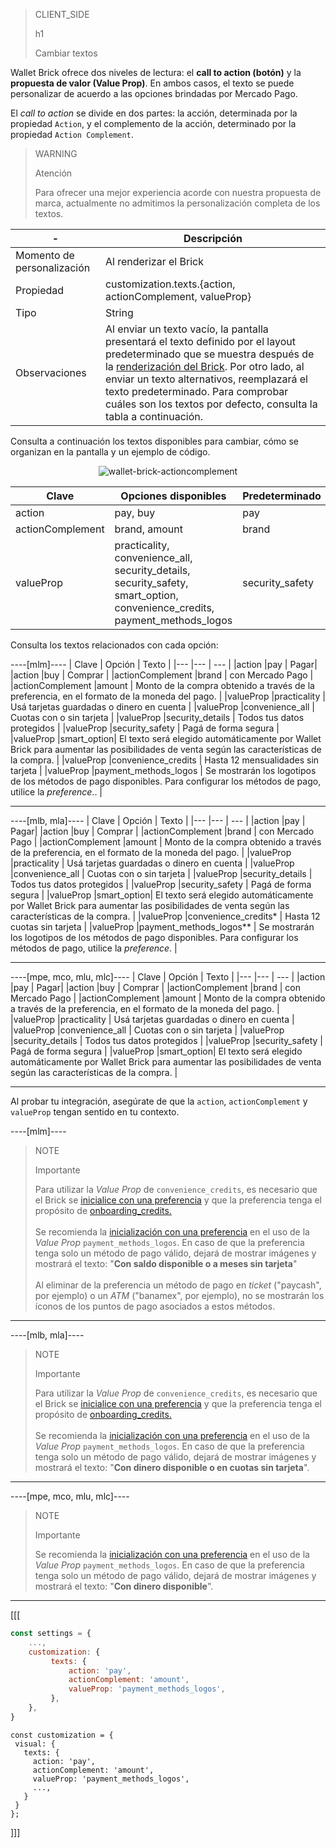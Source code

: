 > CLIENT_SIDE
>
> h1
>
> Cambiar textos

Wallet Brick ofrece dos niveles de lectura: el **call to action (botón)** y la **propuesta de valor (Value Prop)**. En ambos casos, el texto se puede personalizar de acuerdo a las opciones brindadas por Mercado Pago.

El _call to action_ se divide en dos partes: la acción, determinada por la propiedad `Action`, y el complemento de la acción, determinado por la propiedad `Action Complement`.

> WARNING
>
> Atención
>
> Para ofrecer una mejor experiencia acorde con nuestra propuesta de marca, actualmente no admitimos la personalización completa de los textos.

| - | Descripción |
| --- | --- |
| Momento de personalización  | Al renderizar el Brick  |
| Propiedad  | customization.texts.{action, actionComplement, valueProp}  |
| Tipo  | String  |
| Observaciones  | Al enviar un texto vacío, la pantalla presentará el texto definido por el layout predeterminado que se muestra después de la [renderización del Brick](/developers/es/docs/checkout-bricks/wallet-brick/default-rendering#bookmark_renderizar_o_brick). Por otro lado, al enviar un texto alternativos, reemplazará el texto predeterminado. Para comprobar cuáles son los textos por defecto, consulta la tabla a continuación. |

Consulta a continuación los textos disponibles para cambiar, cómo se organizan en la pantalla y un ejemplo de código.

<center>

![wallet-brick-actioncomplement](checkout-bricks/wallet-brick-actioncomplement-es.png)

</center>

| Clave | Opciones disponibles | Predeterminado |
|--- |--- | --- |
| action | pay, buy | pay |
| actionComplement |brand, amount | brand |
| valueProp | practicality, convenience_all, security_details, security_safety, smart_option, convenience_credits, payment_methods_logos | security_safety |

Consulta los textos relacionados con cada opción:

----[mlm]----
| Clave | Opción | Texto |
|--- |--- | --- |
|action |pay | Pagar|
|action |buy | Comprar |
|actionComplement |brand | con Mercado Pago |
|actionComplement |amount | Monto de la compra obtenido a través de la preferencia, en el formato de la moneda del pago.  |
|valueProp |practicality | Usá tarjetas guardadas o dinero en cuenta |
|valueProp |convenience_all | Cuotas con o sin tarjeta |
|valueProp |security_details | Todos tus datos protegidos |
|valueProp |security_safety | Pagá de forma segura |
|valueProp |smart_option| El texto será elegido automáticamente por Wallet Brick para aumentar las posibilidades de venta según las características de la compra. |
|valueProp |convenience_credits | Hasta 12 mensualidades sin tarjeta  |
|valueProp |payment_methods_logos | Se mostrarán los logotipos de los métodos de pago disponibles. Para configurar los métodos de pago, utilice la _preference_.. |

------------
----[mlb, mla]----
| Clave | Opción | Texto |
|--- |--- | --- |
|action |pay | Pagar|
|action |buy | Comprar |
|actionComplement |brand | con Mercado Pago |
|actionComplement |amount | Monto de la compra obtenido a través de la preferencia, en el formato de la moneda del pago.  |
|valueProp |practicality | Usá tarjetas guardadas o dinero en cuenta |
|valueProp |convenience_all | Cuotas con o sin tarjeta |
|valueProp |security_details | Todos tus datos protegidos |
|valueProp |security_safety | Pagá de forma segura |
|valueProp |smart_option| El texto será elegido automáticamente por Wallet Brick para aumentar las posibilidades de venta según las características de la compra. |
|valueProp |convenience_credits* | Hasta 12 cuotas sin tarjeta  |
|valueProp |payment_methods_logos** | Se mostrarán los logotipos de los métodos de pago disponibles. Para configurar los métodos de pago, utilice la _preference_. |

------------
----[mpe, mco, mlu, mlc]----
| Clave | Opción | Texto |
|--- |--- | --- |
|action |pay | Pagar|
|action |buy | Comprar |
|actionComplement |brand | con Mercado Pago |
|actionComplement |amount | Monto de la compra obtenido a través de la preferencia, en el formato de la moneda del pago.  |
|valueProp |practicality | Usá tarjetas guardadas o dinero en cuenta |
|valueProp |convenience_all | Cuotas con o sin tarjeta |
|valueProp |security_details | Todos tus datos protegidos |
|valueProp |security_safety | Pagá de forma segura |
|valueProp |smart_option| El texto será elegido automáticamente por Wallet Brick para aumentar las posibilidades de venta según las características de la compra. |

------------

Al probar tu integración, asegúrate de que la `action`, `actionComplement` y `valueProp` tengan sentido en tu contexto.

----[mlm]----
> NOTE
>
> Importante
>
> Para utilizar la _Value Prop_ de `convenience_credits`, es necesario que el Brick se [inicialice con una preferencia](/developers/es/docs/checkout-bricks/wallet-brick/default-rendering) y que la preferencia tenga el propósito de [onboarding_credits.](/developers/es/docs/checkout-bricks/wallet-brick/advanced-features/preferences)
> <br><br>
> Se recomienda la [inicialización con una preferencia](/developers/es/docs/checkout-bricks/wallet-brick/default-rendering) en el uso de la _Value Prop_ `payment_methods_logos`. En caso de que la preferencia tenga solo un método de pago válido, dejará de mostrar imágenes y mostrará el texto: "**Con saldo disponible o a meses sin tarjeta**"
> <br><br>
> Al eliminar de la preferencia un método de pago en _ticket_ ("paycash", por ejemplo) o un _ATM_ ("banamex", por ejemplo), no se mostrarán los íconos de los puntos de pago asociados a estos métodos.

------------
----[mlb, mla]----
> NOTE
>
> Importante
>
> Para utilizar la _Value Prop_ de `convenience_credits`, es necesario que el Brick se [inicialice con una preferencia](/developers/es/docs/checkout-bricks/wallet-brick/default-rendering) y que la preferencia tenga el propósito de [onboarding_credits.](/developers/es/docs/checkout-bricks/wallet-brick/advanced-features/preferences)
> <br><br>
> Se recomienda la [inicialización con una preferencia](/developers/es/docs/checkout-bricks/wallet-brick/default-rendering) en el uso de la _Value Prop_ `payment_methods_logos`. En caso de que la preferencia tenga solo un método de pago válido, dejará de mostrar imágenes y mostrará el texto: "**Con dinero disponible o en cuotas sin tarjeta**".

------------
----[mpe, mco, mlu, mlc]----
> NOTE
>
> Importante
>
> Se recomienda la [inicialización con una preferencia](/developers/es/docs/checkout-bricks/wallet-brick/default-rendering) en el uso de la _Value Prop_ `payment_methods_logos`. En caso de que la preferencia tenga solo un método de pago válido, dejará de mostrar imágenes y mostrará el texto: "**Con dinero disponible**".

------------

[[[
```javascript
const settings = {
    ...,
    customization: {
         texts: {
             action: 'pay',
             actionComplement: 'amount',
             valueProp: 'payment_methods_logos',
         },
    },
}
```
```react-jsx
const customization = {
 visual: {
   texts: {
     action: 'pay',
     actionComplement: 'amount',
     valueProp: 'payment_methods_logos',
     ...,
   }
 }
};
```
]]]